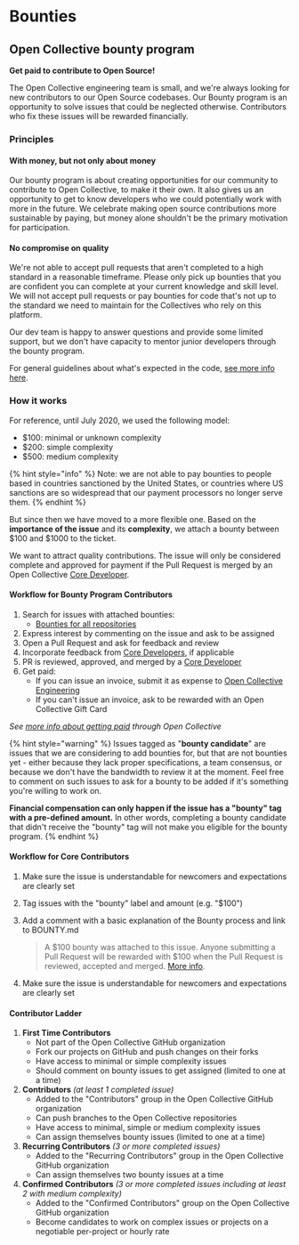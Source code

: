 # Bounties

## Open Collective bounty program

**Get paid to contribute to Open Source!**

The Open Collective engineering team is small, and we're always looking for new contributors to our Open Source codebases. Our Bounty program is an opportunity to solve issues that could be neglected otherwise. Contributors who fix these issues will be rewarded financially.

### **Principles**

#### With money, but not only about money

Our bounty program is about creating opportunities for our community to contribute to Open Collective, to make it their own. It also gives us an opportunity to get to know developers who we could potentially work with more in the future. We celebrate making open source contributions more sustainable by paying, but money alone shouldn't be the primary motivation for participation.

#### No compromise on quality

We're not able to accept pull requests that aren't completed to a high standard in a reasonable timeframe. Please only pick up bounties that you are confident you can complete at your current knowledge and skill level. We will not accept pull requests or pay bounties for code that's not up to the standard we need to maintain for the Collectives who rely on this platform.

Our dev team is happy to answer questions and provide some limited support, but we don't have capacity to mentor junior developers through the bounty program.

For general guidelines about what's expected in the code, [see more info here](https://docs.opencollective.com/help/about/contributing).

### How it works

For reference, until July 2020, we used the following model:

* $100: minimal or unknown complexity
* $200: simple complexity
* $500: medium complexity

{% hint style="info" %}
Note: we are not able to pay bounties to people based in countries sanctioned by the United States, or countries where US sanctions are so widespread that our payment processors no longer serve them.
{% endhint %}

But since then we have moved to a more flexible one. Based on the **importance of the issue** and its **complexity**, we attach a bounty between $100 and $1000 to the ticket.

We want to attract quality contributions. The issue will only be considered complete and approved for payment if the Pull Request is merged by an Open Collective [Core Developer](https://docs.opencollective.com/help/about/team).

#### Workflow for Bounty Program Contributors

1. Search for issues with attached bounties:
   * [Bounties for all repositories](https://github.com/opencollective/opencollective/issues?utf8=%E2%9C%93\&q=is%3Aissue+is%3Aopen+label%3Abounty)
2. Express interest by commenting on the issue and ask to be assigned
3. Open a Pull Request and ask for feedback and review
4. Incorporate feedback from [Core Developers](https://docs.opencollective.com/help/about/team), if applicable
5. PR is reviewed, approved, and merged by a [Core Developer](https://docs.opencollective.com/help/about/team)
6. Get paid:
   * If you can issue an invoice, submit it as expense to [Open Collective Engineering](https://opencollective.com/engineering)
   * If you can't issue an invoice, ask to be rewarded with an Open Collective Gift Card

_See_ [_more info about getting paid_](https://docs.opencollective.com/help/expenses-and-getting-paid/submitting-expenses) _through Open Collective_

{% hint style="warning" %}
Issues tagged as "**bounty candidate**" are issues that we are considering to add bounties for, but that are not bounties yet - either because they lack proper specifications, a team consensus, or because we don't have the bandwidth to review it at the moment. Feel free to comment on such issues to ask for a bounty to be added if it's something you're willing to work on.

**Financial compensation can only happen if the issue has a "bounty" tag with a pre-defined amount.** In other words, completing a bounty candidate that didn't receive the "bounty" tag will not make you eligible for the bounty program.
{% endhint %}

#### Workflow for Core Contributors

1. Make sure the issue is understandable for newcomers and expectations are clearly set
2. Tag issues with the "bounty" label and amount (e.g. "$100")
3.  Add a comment with a basic explanation of the Bounty process and link to BOUNTY.md

    > A $100 bounty was attached to this issue. Anyone submitting a Pull Request will be rewarded with $100 when the Pull Request is reviewed, accepted and merged. [More info](https://docs.opencollective.com/help/contributing/development/bounties).
4. Make sure the issue is understandable for newcomers and expectations are clearly set

#### Contributor Ladder

1. **First Time Contributors**
   * Not part of the Open Collective GitHub organization
   * Fork our projects on GitHub and push changes on their forks
   * Have access to minimal or simple complexity issues
   * Should comment on bounty issues to get assigned (limited to one at a time)
2. **Contributors** _(at least 1 completed issue)_
   * Added to the "Contributors" group in the Open Collective GitHub organization
   * Can push branches to the Open Collective repositories
   * Have access to minimal, simple or medium complexity issues
   * Can assign themselves bounty issues (limited to one at a time)
3. **Recurring Contributors** _(3 or more completed issues)_
   * Added to the "Recurring Contributors" group in the Open Collective GitHub organization
   * Can assign themselves two bounty issues at a time
4. **Confirmed Contributors** _(3 or more completed issues including at least 2 with medium complexity)_
   * Added to the "Confirmed Contributors" group on the Open Collective GitHub organization
   * Become candidates to work on complex issues or projects on a negotiable per-project or hourly rate

